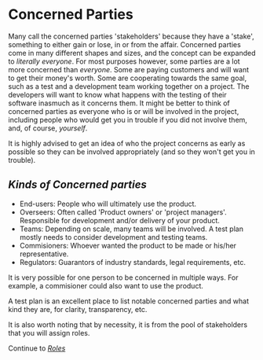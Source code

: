 # **Concerned Parties**

Many call the concerned parties 'stakeholders' because they have a 'stake', something to either gain or lose, in or from the affair. Concerned parties come in many different shapes and sizes, and the concept can be expanded to *literally everyone*. For most purposes however, some parties are a lot more concerned than *everyone*. Some are paying customers and will want to get their money's worth. Some are cooperating towards the same goal, such as a test and a development team working together on a project. The developers will want to know what happens with the testing of their software inasmuch as it concerns them. It might be better to think of concerned parties as everyone who is or will be involved in the project, including people who would get you in trouble if you did not involve them, and, of course, *yourself*.

It is highly advised to get an idea of who the project concerns as early as possible so they can be involved appropriately (and so they won't get you in trouble).

## *Kinds of Concerned parties*
- End-users:
  People who will ultimately use the product.
- Overseers:
  Often called 'Product owners' or 'project managers'. Responsible for development and/or delivery of your product.
- Teams:
  Depending on scale, many teams will be involved. A test plan mostly needs to consider development and testing teams.
- Commisioners:
  Whoever wanted the product to be made or his/her representative.
- Regulators:
  Guarantors of industry standards, legal requirements, etc.

It is very possible for one person to be concerned in multiple ways. For example, a commisioner could also want to use the product.

A test plan is an excellent place to list notable concerned parties and what kind they are, for clarity, transparency, etc.

It is also worth noting that by necessity, it is from the pool of stakeholders that you will assign roles.

Continue to *[Roles](/1/1.1.4.TLC_Roles.md)*